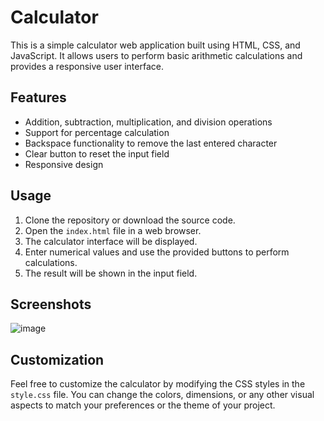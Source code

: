 # Calculator

This is a simple calculator web application built using HTML, CSS, and JavaScript. It allows users to perform basic arithmetic calculations and provides a responsive user interface.

## Features

- Addition, subtraction, multiplication, and division operations
- Support for percentage calculation
- Backspace functionality to remove the last entered character
- Clear button to reset the input field
- Responsive design

## Usage

1. Clone the repository or download the source code.
2. Open the `index.html` file in a web browser.
3. The calculator interface will be displayed.
4. Enter numerical values and use the provided buttons to perform calculations.
5. The result will be shown in the input field.

## Screenshots

![image]()

## Customization

Feel free to customize the calculator by modifying the CSS styles in the `style.css` file. You can change the colors, dimensions, or any other visual aspects to match your preferences or the theme of your project.

